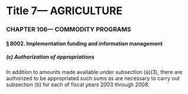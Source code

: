 
# Title 7— AGRICULTURE
### CHAPTER 106— COMMODITY PROGRAMS
#### § 8002. Implementation funding and information management
##### (c) Authorization of appropriations

In addition to amounts made available under subsection (a)(3), there are authorized to be appropriated such sums as are necessary to carry out subsection (b) for each of fiscal years 2003 through 2008.
